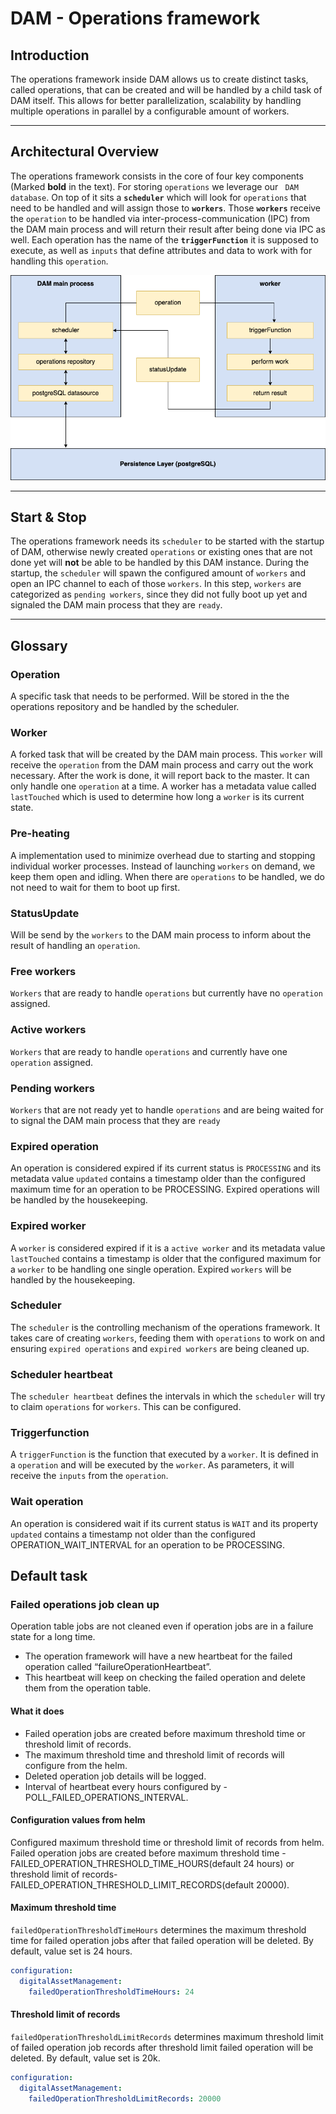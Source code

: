 # DAM - Operations framework

## Introduction

The operations framework inside DAM allows us to create distinct tasks, called operations, that can be created and will be handled by a child task of DAM itself.
This allows for better parallelization, scalability by handling multiple operations in parallel by a configurable amount of workers.

---
## Architectural Overview

The operations framework consists in the core of four key components (Marked **bold** in the text). For storing `operations` we leverage our ` DAM database`. On top of it sits a **`scheduler`** which will look for `operations` that need to be handled and will assign those to **`workers`**. Those **`workers`** receive the `operation` to be handled via inter-process-communication (IPC) from the DAM main process and will return their result after being done via IPC as well. Each operation has the name of the **`triggerFunction`** it is supposed to execute, as well as `inputs` that define attributes and data to work with for handling this `operation`.

![Architectural Overview](.../../../../images/architectural_overview.png)

---
## Start & Stop

The operations framework needs its `scheduler` to be started with the startup of DAM, otherwise newly created `operations` or existing ones that are not done yet will **not** be able to be handled by this DAM instance.
During the startup, the `scheduler` will spawn the configured amount of `workers` and open an IPC channel to each of those `workers`. In this step, `workers` are categorized as `pending workers`, since they did not fully boot up yet and signaled the DAM main process that they are `ready`.

---
## Glossary

### Operation
A specific task that needs to be performed. Will be stored in the the operations repository and be handled by the scheduler.

### Worker
A forked task that will be created by the DAM main process. This `worker` will receive the `operation` from the DAM main process and carry out the work necessary. After the work is done, it will report back to the master. It can only handle one `operation` at a time. A worker has a metadata value called `lastTouched` which is used to determine how long a `worker` is its current state.

### Pre-heating
A implementation used to minimize overhead due to starting and stopping individual worker processes. Instead of launching `workers` on demand, we keep them open and idling. When there are `operations` to be handled, we do not need to wait for them to boot up first.

### StatusUpdate
Will be send by the `workers` to the DAM main process to inform about the result of handling an `operation`.

### Free workers
`Workers` that are ready to handle `operations` but currently have no `operation` assigned.

### Active workers
`Workers` that are ready to handle `operations` and currently have one `operation` assigned.

### Pending workers
`Workers` that are not ready yet to handle `operations` and are being waited for to signal the DAM main process that they are `ready`

### Expired operation
An operation is considered expired if its current status is `PROCESSING` and its metadata value `updated` contains a timestamp older than the configured maximum time for an operation to be PROCESSING. Expired operations will be handled by the housekeeping.

### Expired worker
A `worker` is considered expired if it is a `active worker` and its metadata value `lastTouched` contains a timestamp is older that the configured maximum for a `worker` to be handling one single operation. Expired `workers` will be handled by the housekeeping.

### Scheduler
The `scheduler` is the controlling mechanism of the operations framework. It takes care of creating `workers`, feeding them with `operations` to work on and ensuring `expired operations` and `expired workers` are being cleaned up.

### Scheduler heartbeat
The `scheduler heartbeat` defines the intervals in which the `scheduler` will try to claim `operations` for `workers`. This can be configured.

### Triggerfunction
A `triggerFunction` is the function that executed by a `worker`. It is defined in a `operation` and will be executed by the `worker`. As parameters, it will receive the `inputs` from the `operation`.

### Wait operation
An operation is considered wait if its current status is `WAIT` and its property `updated` contains a timestamp not older than the configured OPERATION_WAIT_INTERVAL for an operation to be PROCESSING.

## Default task

### Failed operations job clean up

Operation table jobs are not cleaned even if operation jobs are in a failure state for a long time.

-   The operation framework will have a new heartbeat for the failed operation called “failureOperationHeartbeat”.
-   This heartbeat will keep on checking the failed operation and delete them from the operation table.

#### What it does

- Failed operation jobs are created before maximum threshold time or threshold limit of records.
- The maximum threshold time and threshold limit of records will configure from the helm.
- Deleted operation job details will be logged.
- Interval of heartbeat every hours configured by - POLL_FAILED_OPERATIONS_INTERVAL.

#### Configuration values from helm

Configured maximum threshold time or threshold limit of records from helm. Failed operation jobs are created before maximum threshold time - FAILED_OPERATION_THRESHOLD_TIME_HOURS(default 24 hours) or threshold limit of records- FAILED_OPERATION_THRESHOLD_LIMIT_RECORDS(default 20000).

#### Maximum threshold time

`failedOperationThresholdTimeHours` determines the maximum threshold time for failed operation jobs  after that failed operation will be deleted. By default, value set is 24 hours. 

```yaml
configuration:
  digitalAssetManagement:
    failedOperationThresholdTimeHours: 24
```

#### Threshold limit of records

`failedOperationThresholdLimitRecords` determines maximum threshold limit of failed operation job records after threshold limit failed operation will be deleted. By default, value set is 20k. 

```yaml
configuration:
  digitalAssetManagement:
    failedOperationThresholdLimitRecords: 20000
```